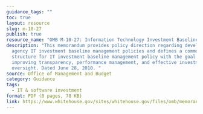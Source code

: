 ```yaml
---
guidance_tags: ""
toc: true
layout: resource
slug: m-10-27
publish: true
resource_name: "OMB M-10-27: Information Technology Investment Baseline Management Policy"
description: "This memorandum provides policy direction regarding development of
  agency IT investment baseline management policies and defines a common
  structure for IT investment baseline management policy with the goal of
  improving transparency, performance management, and effective investment
  oversight. Dated June 28, 2010. "
source: Office of Management and Budget
category: Guidance
tags:
  - IT & software investment
format: PDF (8 pages, 78 KB)
link: https://www.whitehouse.gov/sites/whitehouse.gov/files/omb/memoranda/2010/m10-27.pdf
---
```

